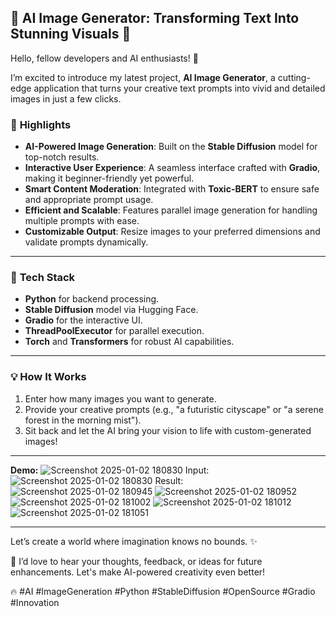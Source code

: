 ## 🌟 **AI Image Generator: Transforming Text Into Stunning Visuals** 🌟  

Hello, fellow developers and AI enthusiasts! 🎉  

I’m excited to introduce my latest project, **AI Image Generator**, a cutting-edge application that turns your creative text prompts into vivid and detailed images in just a few clicks.  

### 🔑 **Highlights**  
- **AI-Powered Image Generation**: Built on the **Stable Diffusion** model for top-notch results.  
- **Interactive User Experience**: A seamless interface crafted with **Gradio**, making it beginner-friendly yet powerful.  
- **Smart Content Moderation**: Integrated with **Toxic-BERT** to ensure safe and appropriate prompt usage.  
- **Efficient and Scalable**: Features parallel image generation for handling multiple prompts with ease.  
- **Customizable Output**: Resize images to your preferred dimensions and validate prompts dynamically.  

---

### 🔧 **Tech Stack**  
- **Python** for backend processing.  
- **Stable Diffusion** model via Hugging Face.  
- **Gradio** for the interactive UI.  
- **ThreadPoolExecutor** for parallel execution.  
- **Torch** and **Transformers** for robust AI capabilities.  

---

### 💡 **How It Works**  
1. Enter how many images you want to generate.  
2. Provide your creative prompts (e.g., "a futuristic cityscape" or "a serene forest in the morning mist").  
3. Sit back and let the AI bring your vision to life with custom-generated images!  

---

**Demo:**
![Screenshot 2025-01-02 180830](https://github.com/user-attachments/assets/cb6293cb-d5c3-49fc-bc30-fc9114e591a5)
Input:
![Screenshot 2025-01-02 180830](https://github.com/user-attachments/assets/f6aa3e62-d538-4887-8f80-1a96fdfaad82)
Result:
![Screenshot 2025-01-02 180945](https://github.com/user-attachments/assets/7d1875bb-cd06-4b71-9995-7b5f8d4c527e)
![Screenshot 2025-01-02 180952](https://github.com/user-attachments/assets/23990e98-a1b8-424c-bb8e-a6856e983cc5)
![Screenshot 2025-01-02 181002](https://github.com/user-attachments/assets/df83ddfe-95ad-49c9-9c16-2d207692ca7a)
![Screenshot 2025-01-02 181012](https://github.com/user-attachments/assets/984e98ce-796a-4074-9c50-f6d1c220a0d9)
![Screenshot 2025-01-02 181051](https://github.com/user-attachments/assets/ade676d8-d4cb-4442-943d-212982fd5eac)

---
Let’s create a world where imagination knows no bounds. ✨

💬 I’d love to hear your thoughts, feedback, or ideas for future enhancements. Let's make AI-powered creativity even better!

🔥 #AI #ImageGeneration #Python #StableDiffusion #OpenSource #Gradio #Innovation
